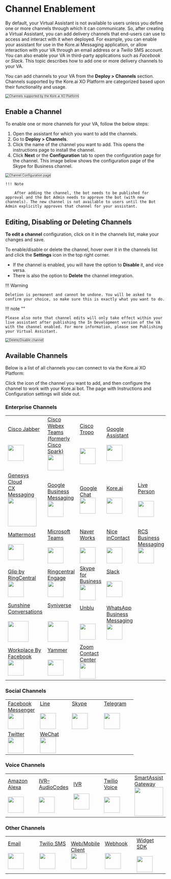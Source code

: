 # Channel Enablement


By default, your Virtual Assistant is not available to users unless you define one or more channels through which it can communicate. So, after creating a Virtual Assistant, you can add delivery channels that end-users can use to access and interact with it when deployed. For example, you can enable your assistant for use in the Kore.ai Messaging application, or allow interaction with your VA through an email address or a _Twilio_ SMS account. You can also enable your VA in third-party applications such as _Facebook_ or _Slack_. This topic describes how to add one or more delivery channels to your VA.

You can add channels to your VA from the **Deploy > Channels** section. Channels supported by the Kore.ai XO Platform are categorized based upon their functionality and usage.

<img src="../images/channel-enablement-img1-channels-list.png" alt="Channels supported by the Kore.ai XO Platform" title="Channels supported by the Kore.ai XO Platform" style="border: 1px solid gray; zoom:70%;">


## Enable a Channel

To enable one or more channels for your VA, follow the below steps:

1. Open the assistant for which you want to add the channels.
2. Go to **Deploy > Channels**.
3. Click the name of the channel you want to add. This opens the instructions page to install the channel.
4. Click **Next** or the **Configuration** tab to open the configuration page for the channel. This image below shows the configuration page of the Skype for Business channel.  
<img src="../images/channel-enablement-img2-instructions.png" alt="Channel Configuration page" title="Channel Configuration page" style="border: 1px solid gray; zoom:70%;">

    !!! Note
   
        After adding the channel, the bot needs to be published for approval and the Bot Admin needs to approve the bot (with new channels). The new channel is not available to users until the Bot Admin explicitly approves that channel for your assistant.


## Editing, Disabling or Deleting Channels

**To edit a channel** configuration, click on it in the channels list, make your changes and save.

To enable/disable or delete the channel, hover over it in the channels list and click the **Settings** icon in the top right corner.

* If the channel is enabled, you will have the option to **Disable** it, and vice versa.
* There is also the option to **Delete** the channel integration.

!!! Warning

    Deletion is permanent and cannot be undone. You will be asked to confirm your choice, so make sure this is exactly what you want to do.


!!! note ""

    Please also note that channel edits will only take effect within your live assistant after publishing the In Development version of the VA with the channel enabled. For more information, please see Publishing your Virtual Assistant.

<img src="../images/channel-enablement-img3-delete-disable-channel.png" alt="Delete/Disable channel" title="Delete/Disable channel" style="border: 1px solid gray; zoom:70%;">


## Available Channels

Below is a list of all channels you can connect to via the Kore.ai XO Platform:

Click the icon of the channel you want to add, and then configure the channel to work with your Kore.ai bot. The page with Instructions and Configuration settings will slide out.

### Enterprise Channels

<table style="table-layout: fixed; width: 100%;">
  
  <tr>
   <td style="width:25%;"><a href="../add-cisco-jabber-channel" target="_blank">Cisco Jabber</a>
   <br><br><br>
   <a href="../add-cisco-jabber-channel" target="_blank"><img src="../images/logo1-jabber.png" width="50"></a>
   </td>


   <td style="width:25%;"><a href="../add-cisco-channel" target="_blank">Cisco Webex<br>Teams<br>(formerly<br>Cisco Spark)</a>
   <br>
   <a href="../add-cisco-channel" target="_blank"><img src="../images/logo2-cisco-webex-teams.png" width="50"></a>
   </td>


   <td style="width:25%;"><a href="../add-cisco-tropo-channel" target="_blank">Cisco Tropo</a>
   <br><br><br>
   <a href="../add-cisco-tropo-channel" target="_blank"><img src="../images/logo3-tropo.png" width="50"></a>
   </td>


   <td style="width:25%;"><a href="../add-google-assistant-channel" target="_blank">Google<br>Assistant</a>
   <br><br>
   <a href="../add-google-assistant-channel" target="_blank"><img src="../images/logo4-google-assistant.png" width="50"></a>
   </td>
   <td>
   </td>
  </tr>

  <tr>
   <td><a href="../add-genesys-chat-channel" target="_blank">Genesys Cloud<br>CX Messaging</a>
   <br>
   <a href="../add-genesys-chat-channel" target="_blank"><img src="../images/logo5-genesys-chat-new-logo.png" width="90"></a>
   </td>


   <td><a href="../add-google-business-messaging-channel" target="_blank">Google Business<br>Messaging</a>
   <br>
   <a href="../add-google-business-messaging-channel" target="_blank"><img src="../images/logo6-gbm.png" width="50"></a>
   </td>


   <td><a href="../add-google-chat" target="_blank">Google<br>Chat</a>
   <br>  
   <a href="../add-google-chat" target="_blank"><img src="../images/logo7-google-chat.png" width="50"></a>
   </td>


   <td><a href="../add-kore-channel" target="_blank">Kore.ai</a>
   <br><br>  
   <a href="../add-kore-channel" target="_blank"><img src="../images/logo8-kore-ai.png" width="50"></a>
   </td>


   <td><a href="../add-live-person-channel" target="_blank">Live Person</a>
   <br><br>  
   <a href="../add-live-person-channel" target="_blank"><img src="../images/logo9-live-person.png" width="50"></a>
   </td>
  </tr>

  <tr>
   <td><a href="../add-mattermost-channel" target="_blank">Mattermost</a>
   <br><br> 
   <a href="../add-mattermost-channel" target="_blank"><img src="../images/logo10-mattermost.png" width="50"></a>
   </td>


   <td><a href="../add-microsoft-teams-channel" target="_blank">Microsoft Teams</a>
   <br><br>  
   <a href="../add-microsoft-teams-channel" target="_blank"><img src="../images/logo11-ms-teams.png" width="50"></a>
   </td>


   <td><a href="../add-naver-works-channel" target="_blank">Naver Works</a>
   <br><br>
   <a href="../add-naver-works-channel" target="_blank"><img src="../images/logo12-naver.png" width="50"></a>
   </td>


   <td><a href="../add-nice-incontact-channel" target="_blank">Nice inContact</a>
   <br><br>
   <a href="../add-nice-incontact-channel" target="_blank"><img src="../images/logo13-nice.png" width="50"></a>
   </td>


   <td><a href="../add-google-rcs-channel" target="_blank">RCS Business<br>Messaging</a>
   <br>
   <a href="../add-google-rcs-channel" target="_blank"><img src="../images/logo14-rcs.png" width="50"></a>
   </td>
  </tr>

  <tr>
   <td><a href="../add-ringcentral-glip-channel" target="_blank">Glip by<br>RingCentral</a>
   <br>
   <a href="../add-ringcentral-glip-channel" target="_blank"><img src="../images/logo15-glip.png" width="50"></a>
   </td>


   <td><a href="../add-ringcentral-engage-channel" target="_blank">Ringcentral<br>Engage</a>
   <br>
   <a href="../add-ringcentral-engage-channel" target="_blank"><img src="../images/logo16-ring-central.png" width="50"></a>
   </td>


   <td><a href="../add-skype-business-channel" target="_blank">Skype for<br>Business</a>
   <br>  
   <a href="../add-skype-business-channel" target="_blank"><img src="../images/logo17-skype-business.png" width="50"></a>
   </td>


   <td><a href="../add-slack-channel" target="_blank">Slack</a>
   <br><br>
   <a href="../add-slack-channel" target="_blank"><img src="../images/logo18-slack.png" width="50"></a>
   </td>

   
   <td>
   </td>
  </tr>

  <tr>
   <td><a href="../add-sunshine-conversations-channel" target="_blank">Sunshine<br>Conversations</a>
   <br><br>  
   <a href="../add-sunshine-conversations-channel" target="_blank"><img src="../images/logo19-sunshine-conversations.png" width="65"></a>
   </td>


   <td><a href="../add-syniverse-channel" target="_blank">Syniverse</a>
   <br><br><br>
   <a href="../add-syniverse-channel" target="_blank"><img src="../images/logo20-syniverse.png" width="65"></a>
   </td>


   <td><a href="../add-unblu-channel" target="_blank">Unblu</a>
   <br><br><br>
   <a href="../add-unblu-channel" target="_blank"><img src="../images/logo21-unblu.png" width="50"></a>
   </td>


   <td><a href="../add-whatsapp-business-channel" target="_blank">WhatsApp<br>Business<br>Messaging</a>
   <br>  
   <a href="../add-whatsapp-business-channel" target="_blank"><img src="../images/logo22-whatsapp-business.png" width="50"></a>
   </td>


   <td>
   </td>
  </tr>
  
  <tr>
   <td><a href="../add-workplace-by-facebook-channel" target="_blank">Workplace By<br>Facebook</a>
   <br>
   <a href="../add-workplace-by-facebook-channel" target="_blank"><img src="../images/logo23-wp-facebook.png" width="50"></a>
   </td>
   
   <td><a href="../add-microsoft-yammer-channel" target="_blank">Yammer</a>
   <br><br>  
   <a href="../add-microsoft-yammer-channel" target="_blank"><img src="../images/logo24-yammer.png" width="50"></a>
   </td>


   <td><a href="../add-zoom-contact-center-channel" target="_blank">Zoom Contact<br>Center</a>
   <br>  
   <a href="../add-zoom-contact-center-channel" target="_blank"><img src="../images/logo25-zoom.png" width="50"></a>
   </td>


   <td>
   </td>


   <td>
   </td>
  </tr>
  
</table>


### Social Channels

<table style="table-layout: fixed; width: 100%;">
  <tr>
   <td style="width:25%;"><a href="../add-facebook-messenger-channel" target="_blank">Facebook<br>Messenger</a>
   <br>  
   <a href="../add-facebook-messenger-channel" target="_blank"><img src="../images/logo26-fb-messenger.png" width="50"></a>
   </td>

   <td style="width:25%;"><a href="../add-line-messenger-channel" target="_blank">Line</a>
   <br><br>  
   <a href="../add-line-messenger-channel" target="_blank"><img src="../images/logo27-line.png" width="50"></a>
   </td>

   <td style="width:25%;"><a href="../add-skype-business-onpemise-channel" target="_blank">Skype</a>
   <br><br>  
   <a href="../add-skype-business-onpemise-channel" target="_blank"><img src="../images/logo28-skype.png" width="50"></a>
   </td>

   <td style="width:25%;"><a href="../add-telegram-channel" target="_blank">Telegram</a>
   <br><br>  
   <a href="../add-telegram-channel" target="_blank"><img src="../images/logo29-telegram.png" width="50"></a>
   </td>
  </tr>

  <tr>
   <td><a href="../add-twitter-channel" target="_blank">Twitter</a>
   <br>  
   <a href="../add-twitter-channel" target="_blank"><img src="../images/logo30-twitter.png" width="50"></a>
   </td>

   <td><a href="../add-wechat-telegram" target="_blank">WeChat</a>
   <br>  
   <a href="../add-wechat-telegram" target="_blank"><img src="../images/logo31-we-chat.png" width="50"></a>
   </td>

   <td>
   </td>

   <td>
   </td> 
  </tr>
</table>


### Voice Channels

<table style="table-layout: fixed; width: 100%;">
 <tr>
   <td style="width:20%;"><a href="../amazon-alexa" target="_blank">Amazon Alexa</a>
   <br><br>
   <a href="../amazon-alexa" target="_blank"><img src="../images/logo32-alexa.png" width="50"></a>
   </td>


   <td style="width:20%;"><a href="../ivr-audio-codes">IVR–AudioCodes</a>
   <br><br>
   <a href="../ivr-audio-codes"><img src="../images/logo33-audiocodes.png" width="50"></a>
   </td>


   <td style="width:20%;"><a href="../IVR-integration">IVR</a>
   <br><br>
   <a href="../IVR-integration"><img src="../images/logo34-ivr.png" width="50"></a>
   </td>


   <td style="width:20%;"><a href="../add-twilio-voice-channel" target="_blank">Twilio Voice</a>
   <br><br>
   <a href="../add-twilio-voice-channel" target="_blank"><img src="../images/logo35-twilio.png" width="50"></a>
   </td>


   <td style="width:20%;"><a href="../smart-assist-gateway" target="_blank">SmartAssist<br>Gateway</a>
   <br>  
   <a href="../smart-assist-gateway" target="_blank"><img src="../images/logo36-smart-assist.png" width="90"></a>
   </td>
  </tr>
  
</table>


### Other Channels

<table style="table-layout: fixed; width: 100%;">
<tr>
   <td style="width:20%;"><a href="../add-email-channel" target="_blank">Email</a>
   <br><br>
   <a href="../add-email-channel" target="_blank"><img src="../images/logo37-email.png" width="50"></a>
   </td>

   <td style="width:20%;"><a href="../add-twilio-sms-channel" target="_blank">Twilio SMS</a>
   <br><br>
   <a href="../add-twilio-sms-channel" target="_blank"><img src="../images/logo35-twilio.png" width="50"></a>
   </td>

   <td style="width:20%;"><a href="../add-web-mobile-client" target="_blank">Web/Mobile<br>Client</a>
   <br>
   <a href="../add-web-mobile-client" target="_blank"><img src="../images/logo39-webmobile.png" width="50"></a>
   </td>

   <td style="width:20%;"><a href="../add-webhook-channel" target="_blank">Webhook</a>
   <br><br>
   <a href="../add-webhook-channel" target="_blank"><img src="../images/logo40-webhook.png" width="50"></a>
   </td>

   <td style="width:20%;"><a href="../add-widget-sdk-channel" target="_blank">Widget SDK</a>
   <br><br>
   <a href="../add-widget-sdk-channel" target="_blank"><img src="../images/logo39-webmobile.png" width="50"></a>
   </td>
  
  </tr>
</table>